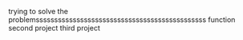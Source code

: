 trying to solve the problemssssssssssssssssssssssssssssssssssssssssssssss
function
second project
third project
